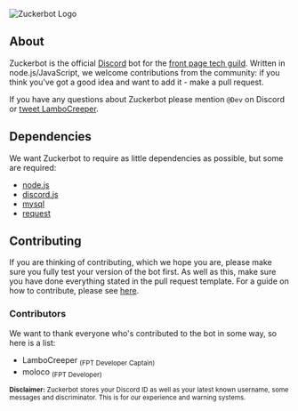 ![Zuckerbot Logo](http://lambocreeper.uk/media/zuck_header.png)

## About
Zuckerbot is the official [Discord](https://discordapp.com) bot for the [front page tech guild](http://discord.gg/fpt). Written in node.js/JavaScript, we welcome contributions from the community: if you think you've got a good idea and want to add it - make a pull request.

If you have any questions about Zuckerbot please mention `@Dev` on Discord or [tweet LamboCreeper](https://twitter.com/LamboCreeper).

## Dependencies
We want Zuckerbot to require as little dependencies as possible, but some are required:
- [node.js](http://nodejs.org)
- [discord.js](https://www.npmjs.com/package/discord.js)
- [mysql](https://www.npmjs.com/package/mysql)
- [request](https://www.npmjs.com/package/request)

## Contributing
If you are thinking of contributing, which we hope you are, please make sure you fully test your version of the bot first. As well as this, make sure you have done everything stated in the pull request template. For a guide on how to contribute, please see [here](https://help.github.com/articles/about-pull-requests/).

### Contributors
We want to thank everyone who's contributed to the bot in some way, so here is a list:
- LamboCreeper <sub>(FPT Developer Captain)</sub>
- moloco <sub>(FPT Developer)</sub>





<sub>**Disclaimer:** Zuckerbot stores your Discord ID as well as your latest known username, some messages and discriminator. This is for our experience and warning systems.</sub>

